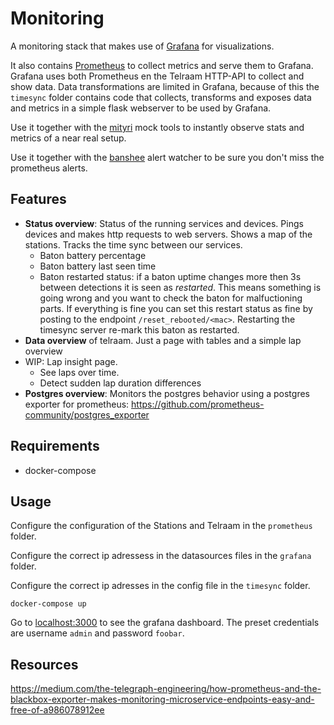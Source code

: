 # Monitoring

A monitoring stack that makes use of [Grafana](https://grafana.com/) for visualizations.

It also contains [Prometheus](https://prometheus.io/) to collect metrics and serve them to Grafana. Grafana uses both Prometheus en the Telraam HTTP-API to collect and show data. Data transformations are limited in Grafana, because of this the `timesync` folder contains code that collects, transforms and exposes data and metrics in a simple flask webserver to be used by Grafana.

Use it together with the [mityri](https://github.com/12urenloop/mityri) mock tools to instantly observe stats and metrics of a near real setup.

Use it together with the [banshee](https://github.com/12urenloop/banshee) alert watcher to be sure you don't miss the prometheus alerts.

## Features

- **Status overview**: Status of the running services and devices. Pings devices and makes http requests to web servers. Shows a map of the stations. Tracks the time sync between our services.
  - Baton battery percentage
  - Baton battery last seen time
  - Baton restarted status: if a baton uptime changes more then 3s between detections it is seen as *restarted*. This means something is going wrong and you want to check the baton for malfuctioning parts. If everything is fine you can set this restart status as fine by posting to the endpoint `/reset_rebooted/<mac>`. Restarting the timesync server re-mark this baton as restarted.
- **Data overview** of telraam. Just a page with tables and a simple lap overview
- WIP: Lap insight page. 
  - See laps over time. 
  - Detect sudden lap duration differences
- **Postgres overview**: Monitors the postgres behavior using a postgres exporter for prometheus: https://github.com/prometheus-community/postgres_exporter

## Requirements

- docker-compose

## Usage

Configure the configuration of the Stations and Telraam in the `prometheus` folder.

Configure the correct ip adressess in the datasources files in the `grafana` folder.

Configure the correct ip adresses in the config file in the `timesync` folder.


```
docker-compose up
```

Go to [localhost:3000](http://localhost:3000) to see the grafana dashboard.
The preset credentials are username `admin` and password `foobar`.


## Resources


https://medium.com/the-telegraph-engineering/how-prometheus-and-the-blackbox-exporter-makes-monitoring-microservice-endpoints-easy-and-free-of-a986078912ee
